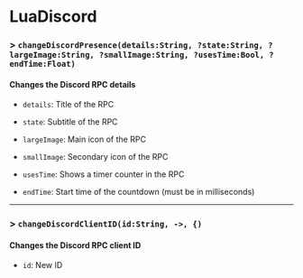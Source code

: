 # LuaDiscord

### > `changeDiscordPresence(details:String, ?state:String, ?largeImage:String, ?smallImage:String, ?usesTime:Bool, ?endTime:Float)`

#### Changes the Discord RPC details 

- `details`: Title of the RPC 

- `state`: Subtitle of the RPC 

- `largeImage`: Main icon of the RPC 

- `smallImage`: Secondary icon of the RPC 

- `usesTime`: Shows a timer counter in the RPC 

- `endTime`: Start time of the countdown (must be in milliseconds) 

---

### > `changeDiscordClientID(id:String, ->, {)`

#### Changes the Discord RPC client ID 

- `id`: New ID 

